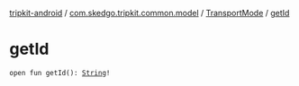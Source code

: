 [tripkit-android](../../index.md) / [com.skedgo.tripkit.common.model](../index.md) / [TransportMode](index.md) / [getId](./get-id.md)

# getId

`open fun getId(): `[`String`](https://kotlinlang.org/api/latest/jvm/stdlib/kotlin/-string/index.html)`!`